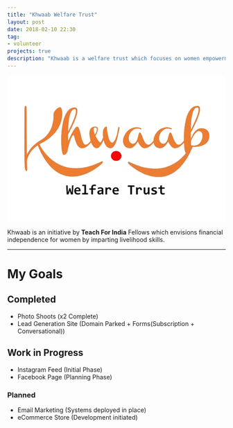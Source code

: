 ```yaml
---
title: "Khwaab Welfare Trust"
layout: post
date: 2018-02-10 22:30
tag:
- volunteer
projects: true
description: "Khwaab is a welfare trust which focuses on women empowerment and education. "
---
```


![Logo](../assets/images/projects/khwaab-logo.png)

Khwaab is an initiative by **Teach For India** Fellows which envisions financial independence for women by imparting livelihood skills.

---
# My Goals

## Completed
- Photo Shoots (x2 Complete)
- Lead Generation Site (Domain Parked + Forms(Subscription + Conversational))

## Work in Progress
- Instagram Feed (Initial Phase)
- Facebook Page (Planning Phase)

### Planned
- Email Marketing (Systems deployed in place)
- eCommerce Store (Development initiated)
